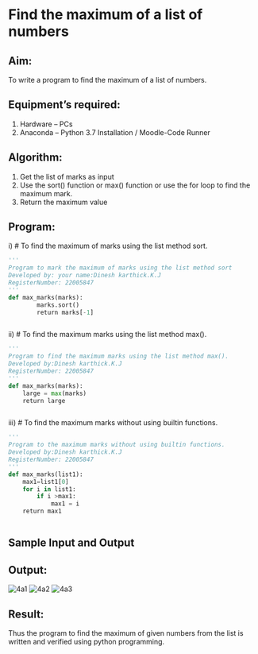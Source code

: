 # Find the maximum of a list of numbers
## Aim:
To write a program to find the maximum of a list of numbers.
## Equipment’s required:
1.	Hardware – PCs
2.	Anaconda – Python 3.7 Installation / Moodle-Code Runner
## Algorithm:
1.	Get the list of marks as input
2.	Use the sort() function or max() function or use the for loop to find the maximum mark.
3.	Return the maximum value
## Program:

i)	# To find the maximum of marks using the list method sort.
```Python
''' 
Program to mark the maximum of marks using the list method sort
Developed by: your name:Dinesh karthick.K.J
RegisterNumber: 22005847
'''
def max_marks(marks):
        marks.sort()
        return marks[-1]



```

ii)	# To find the maximum marks using the list method max().
```Python
''' 
Program to find the maximum marks using the list method max().
Developed by:Dinesh karthick.K.J
RegisterNumber: 22005847
'''
def max_marks(marks):
    large = max(marks)
    return large



```

iii) # To find the maximum marks without using builtin functions.
```Python
''' 
Program to the maximum marks without using builtin functions.
Developed by:Dinesh karthick.K.J
RegisterNumber: 22005847
'''
def max_marks(list1):
    max1=list1[0]
    for i in list1:
        if i >max1:
            max1 = i
    return max1



```
## Sample Input and Output



## Output:
![4a1](https://user-images.githubusercontent.com/120552008/215006639-f5e3a567-662c-428a-ad2f-1c07a1a5d094.jpg)
![4a2](https://user-images.githubusercontent.com/120552008/215006659-20ae81ee-faa3-44c0-a5b1-bc291d5fbe4a.jpg)
![4a3](https://user-images.githubusercontent.com/120552008/215006669-de2288e6-b412-4ef7-97f7-5d63c2eae6d7.jpg)




## Result:
Thus the program to find the maximum of given numbers from the list is written and verified using python programming.
